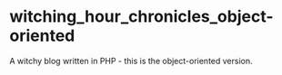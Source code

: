 # witching_hour_chronicles_object-oriented
A witchy blog written in PHP - this is the object-oriented version.
